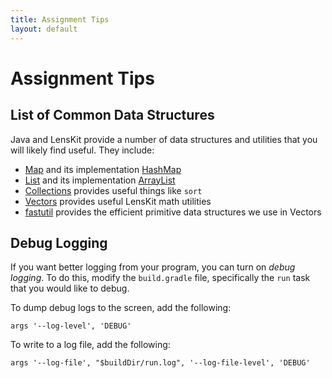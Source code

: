 ```yaml
---
title: Assignment Tips
layout: default
---
```


# Assignment Tips

## List of Common Data Structures

Java and LensKit provide a number of data structures and utilities that you will likely find useful.  They include:

- [Map][] and its implementation [HashMap][]
- [List][] and its implementation [ArrayList][]
- [Collections][] provides useful things like `sort`
- [Vectors][] provides useful LensKit math utilities
- [fastutil][] provides the efficient primitive data structures we use in Vectors

[Map]: http://docs.oracle.com/javase/8/docs/api/java/util/Map.html
[HashMap]: http://docs.oracle.com/javase/8/docs/api/java/util/HashMap.html
[List]: http://docs.oracle.com/javase/8/docs/api/java/util/List.html
[ArrayList]: http://docs.oracle.com/javase/8/docs/api/java/util/ArrayList.html
[Collections]: http://docs.oracle.com/javase/8/docs/api/java/util/Collections.html
[Vectors]: http://mooc.lenskit.org/apidocs/org/lenskit/util/math/Vectors.html
[fastutil]: http://fastutil.di.unimi.it/docs/

## Debug Logging

If you want better logging from your program, you can turn on *debug logging*.  To do this, modify the `build.gradle` file, specifically the `run` task that you would like to debug.

To dump debug logs to the screen, add the following:

    args '--log-level', 'DEBUG'

To write to a log file, add the following:

    args '--log-file', "$buildDir/run.log", '--log-file-level', 'DEBUG'
